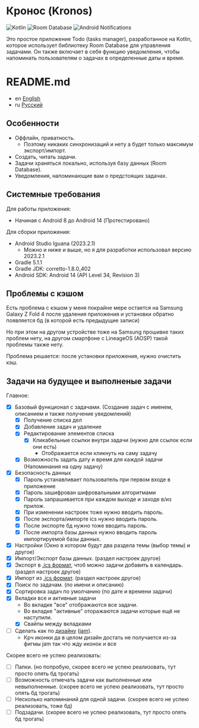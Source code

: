 
# Кронос (Kronos)

![Kotlin](https://img.shields.io/badge/Kotlin-orange)
![Room Database](https://img.shields.io/badge/Room%20Database-blue)
![Android Notifications](https://img.shields.io/badge/Notifications-Yes-green)

Это простое приложение Todo (tasks manager), разработанное на Kotlin, которое использует библиотеку Room Database для управления задачами. Он также включает в себя функцию уведомления, чтобы напоминать пользователям о задачах в определенные даты и время.

# README.md
- en [English](https://github.com/ve3xone/todo-app/blob/main/README.en.md)
- ru [Русский](https://github.com/ve3xone/todo-app/blob/main/README.md)

## Особенности

- Оффлайн, приватность.
    - Поэтому никаких синхронизаций и нету а будет только максимум экспорт/импорт.
- Создать, читать задачи.
- Задачи храняться локально, используя базу данных (Room Database).
- Уведомления, напоминающие вам о предстоящих задачах.

## Системные требования

Для работы приложения:
- Начиная с Android 8 до Android 14 (Протестировано)

Для сборки приложения:
- Android Studio Iguana (2023.2.1)
    - Можно и ниже и выше, но я для разработки использовал версию 2023.2.1
- Gradle 5.1.1
- Gradle JDK: corretto-1.8.0_402
- Android SDK: Android 14 (API Level 34, Revision 3)

## Проблемы с кэшом

Есть проблема с кэшом у меня покрайне мере остается на Samsung Galaxy Z Fold 4 после удаления приложения и установки обратно появляется бд (в которой есть предыдущие записи)

Но при этом на другом устройстве тоже на Samsung прошивке таких проблем нету, на другом смартфоне с LineageOS (AOSP) такой проблемы также нету.

Проблема решается: после установки приложения, нужно очистить кэш.

## Задачи на будущее и выполненые задачи

Главное:

- [x] Базовый функционал с задачами. (Создание задач c именем, описанием и также получение уведомлений)
    - [x] Получение списка дел
    - [x] Добавление задач и удаление
    - [x] Редактирование элементов списка
        - [x] Кликабельные ссылки внутри задачи (нужно для ссылок если они есть)
            - Отображается если кликнуть на саму задачу
    - [x] Возможность задать дату и время для каждой задачи (Напоминания на одну задачу)
- [x] Безопасность данных
    - [x] Пароль устанавливает пользователь при первом входе в приложение
    - [x] Пароль зашифрован шифровальными алгоритмами
    - [x] Пароль запрашивается при каждом выходе и заходе в/из прилож.
    - [x] При изменении настроек тоже нужно вводить пароль.
    - [x] После экспорта/импорте ics нужно вводить пароль.
    - [x] После экспорте бд нужно тоже вводить пароль.
    - [x] После импорта базы данных нужно вводить пароль импортируемой базы данных.
- [x] Настройки (Окно в котором будут два раздела темы (выбор темы) и другое)
- [x] Импорт/Экспорт базы данных. (раздел настроек другое)
- [x] Экспорт в [.ics формат](https://en.wikipedia.org/wiki/ICalendar), чтоб можно задачи добавить в календарь. (раздел настроек другое)
- [x] Импорт из [.ics формат](https://en.wikipedia.org/wiki/ICalendar). (раздел настроек другое)
- [x] Поиск по задачам. (по имени и описанию)
- [x] Сортировка задач по умолчанию (по дате и времени задачи)
- [x] Вкладки все и активные задачи
    - Во вкладке "все" отображаются все задачи.
    - Во вкладке "активные" оторажаются задачи которые ещё не наступили.
    - [x] Свайпы между вкладками
- [ ] Сделать как по [дизайну](https://raw.githubusercontent.com/ve3xone/kronos-todo-app/main/%D0%B7%D0%B0%D0%BA%D0%BE%D0%BD-%D0%B4%D0%B8%D0%B7%D0%B0%D0%B9%D0%BD/%D0%9F%D1%80%D0%B8%D0%BB%D0%BE%D0%B6%D1%83%D1%85%D0%B0.png) ([jam](https://github.com/ve3xone/kronos-todo-app/raw/main/%D0%B7%D0%B0%D0%BA%D0%BE%D0%BD-%D0%B4%D0%B8%D0%B7%D0%B0%D0%B9%D0%BD/%D0%9F%D1%80%D0%B8%D0%BB%D0%BE%D0%B6%D1%83%D1%85%D0%B0.jam)).
    - Крч иконки да в целом дизайн достать не получается из-за фигмы jam так что жду иконок и все

Скорее всего не успею реализовать:
- [ ] Папки. (но попробую, скорее всего не успею реализовать, тут просто опять бд трогать)
- [ ] Возможность отмечать задачи как выполненные или невыполненные. (скорее всего не успею реализовать, тут просто опять бд трогать)
- [ ] Несколько напоминаний для одной задачи. (скорее всего не успею реализовать, тоже бд)
- [ ] Подзадачи. (скорее всего не успею реализовать, тут просто опять бд трогать)